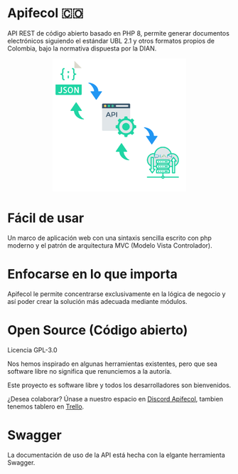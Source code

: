 # Apifecol 🇨🇴
API REST de código abierto basado en PHP 8, permite generar documentos electrónicos siguiendo el estándar UBL 2.1 y otros formatos propios de Colombia, bajo la normativa dispuesta por la DIAN.

<div align="center">
    <img width="300" height="300"src="https://raw.githubusercontent.com/juanbautista0/apifecol/main/Public/img/banner.png" alt="Apifecol"/>
</div>

# Fácil de usar
Un marco de aplicación web con una sintaxis sencilla escrito con php moderno y el patrón de arquitectura MVC (Modelo Vista Controlador).

# Enfocarse en lo que importa
Apifecol le permite concentrarse exclusivamente en la lógica de negocio y así poder crear la solución más adecuada mediante módulos.

# Open Source (Código abierto)
Licencia GPL-3.0

Nos hemos inspirado en algunas herramientas existentes, pero que sea software libre no significa que renunciemos a la autoría.

Este proyecto es software libre y todos los desarrolladores son bienvenidos.

¿Desea colaborar? Únase a nuestro espacio en <a href="https://discord.gg/8ZepPezEa3">Discord Apifecol</a>, tambien tenemos tablero en <a href="https://trello.com/invite/b/Edr2MASh/b994504815d69b0b289f80a3dc8a4c6a/apifecol">Trello</a>.

# Swagger 
La documentación de uso de la API está hecha con la elgante herramienta Swagger.
